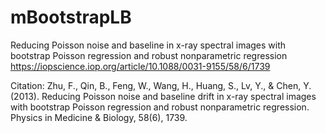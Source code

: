# mBootstrapLB
 Reducing Poisson noise and baseline in x-ray spectral images with bootstrap Poisson regression and robust nonparametric regression
 https://iopscience.iop.org/article/10.1088/0031-9155/58/6/1739
 
Citation:
Zhu, F., Qin, B., Feng, W., Wang, H., Huang, S., Lv, Y., & Chen, Y. (2013). Reducing Poisson noise and baseline drift in x-ray spectral images with bootstrap Poisson regression and robust nonparametric regression. Physics in Medicine & Biology, 58(6), 1739.
